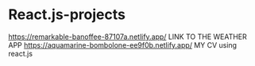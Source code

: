 # React.js-projects
https://remarkable-banoffee-87107a.netlify.app/ LINK TO THE WEATHER APP
https://aquamarine-bombolone-ee9f0b.netlify.app/ MY CV using react.js

